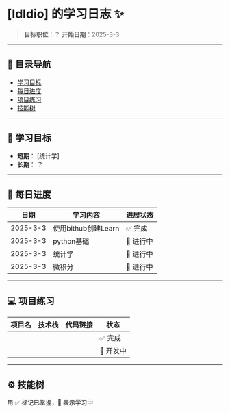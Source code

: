 # [ldldio] 的学习日志 ✨

> **目标职位**：？
> **开始日期**：2025-3-3  

---

## 📌 目录导航
- [学习目标](获取长期的快乐)
- [每日进度](数学、连续随机变量)
- [项目练习](无)
- [技能树](无)

---

## 🎯 学习目标
- **短期**： [统计学]
- **长期**： ？

---

## 📅 每日进度

| 日期     | 学习内容              | 进展状态 |
|----------|-----------------------|----------|
| 2025-3-3 | 使用bithub创建Learn   |✅ 完成   |
| 2025-3-3 | python基础            |🌱 进行中 |
| 2025-3-3 | 统计学                 |🌱 进行中 |
| 2025-3-3 | 微积分                 |🌱 进行中 |
---

## 💻 项目练习

| 项目名          | 技术栈       | 代码链接                      | 状态   |
|-----------------|--------------|-------------------------------|--------|
|                 |              |                               | ✅ 完成 |
|                 |              |                               | 🌱 开发中 |

---

## ⚙️ 技能树
用 ✅ 标记已掌握，🌱 表示学习中
